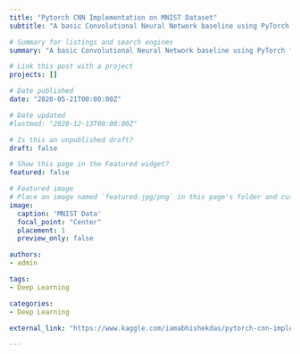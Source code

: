 ```yaml
---
title: "Pytorch CNN Implementation on MNIST Dataset"
subtitle: "A basic Convolutional Neural Network baseline using PyTorch for the Kaggle Digit Recognizer Competition"

# Summary for listings and search engines
summary: "A basic Convolutional Neural Network baseline using PyTorch for the Kaggle Digit Recognizer Competition"

# Link this post with a project
projects: []

# Date published
date: "2020-05-21T00:00:00Z"

# Date updated
#lastmod: "2020-12-13T00:00:00Z"

# Is this an unpublished draft?
draft: false

# Show this page in the Featured widget?
featured: false

# Featured image
# Place an image named `featured.jpg/png` in this page's folder and customize its options here.
image:
  caption: 'MNIST Data'
  focal_point: "Center"
  placement: 1
  preview_only: false

authors:
- admin

tags:
- Deep Learning

categories:
- Deep Learning

external_link: "https://www.kaggle.com/iamabhishekdas/pytorch-cnn-implementation-on-mnist-dataset"

---
```

